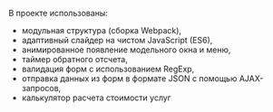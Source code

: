 В проекте использованы:

- модульная структура (сборка Webpack), 
- адаптивный слайдер на чистом JavaScript (ES6), 
- анимированное появление модельного окна и меню,
- таймер обратного отсчета, 
- валидация форм с использованием RegExp, 
- отправка данных из форм в формате JSON с помощью AJAX-запросов, 
- калькулятор расчета стоимости услуг

